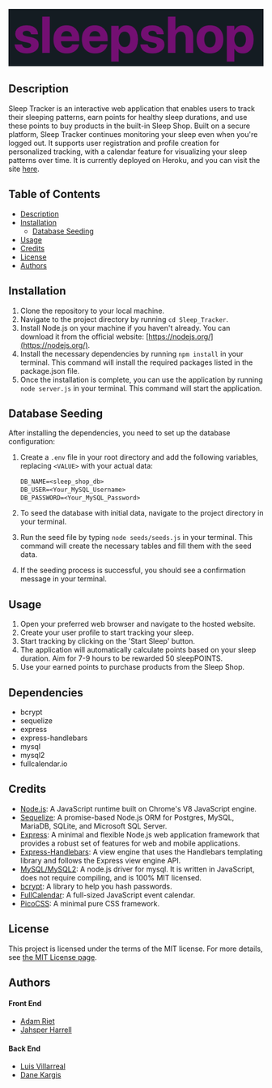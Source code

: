 ![App screenshot](public/js/screenshots/sleepshop.png)

## Description

Sleep Tracker is an interactive web application that enables users to track their sleeping patterns, earn points for healthy sleep durations, and use these points to buy products in the built-in Sleep Shop. Built on a secure platform, Sleep Tracker continues monitoring your sleep even when you're logged out. It supports user registration and profile creation for personalized tracking, with a calendar feature for visualizing your sleep patterns over time. It is currently deployed on Heroku, and you can visit the site [here](https://sleepshop.herokuapp.com/).

## Table of Contents
- [Description](#description)
- [Installation](#installation)
  - [Database Seeding](#database-seeding)
- [Usage](#usage)
- [Credits](#credits)
- [License](#license)
- [Authors](#authors)

## Installation

1. Clone the repository to your local machine.
2. Navigate to the project directory by running `cd Sleep_Tracker`.
3. Install Node.js on your machine if you haven't already. You can download it from the official website: [https://nodejs.org/](https://nodejs.org/).
4. Install the necessary dependencies by running `npm install` in your terminal. This command will install the required packages listed in the package.json file.
5. Once the installation is complete, you can use the application by running `node server.js` in your terminal. This command will start the application.

## Database Seeding

After installing the dependencies, you need to set up the database configuration:

1. Create a `.env` file in your root directory and add the following variables, replacing `<VALUE>` with your actual data:

    ```env
    DB_NAME=<sleep_shop_db>
    DB_USER=<Your_MySQL_Username>
    DB_PASSWORD=<Your_MySQL_Password>
    ```

2. To seed the database with initial data, navigate to the project directory in your terminal.

3. Run the seed file by typing `node seeds/seeds.js` in your terminal. This command will create the necessary tables and fill them with the seed data.

4. If the seeding process is successful, you should see a confirmation message in your terminal.

## Usage

1. Open your preferred web browser and navigate to the hosted website.
2. Create your user profile to start tracking your sleep.
3. Start tracking by clicking on the 'Start Sleep' button.
4. The application will automatically calculate points based on your sleep duration. Aim for 7-9 hours to be rewarded 50 sleepPOINTS. 
5. Use your earned points to purchase products from the Sleep Shop.

## Dependencies

* bcrypt
* sequelize
* express
* express-handlebars
* mysql
* mysql2
* fullcalendar.io

## Credits

* [Node.js](https://nodejs.org/): A JavaScript runtime built on Chrome's V8 JavaScript engine.
* [Sequelize](https://sequelize.org/): A promise-based Node.js ORM for Postgres, MySQL, MariaDB, SQLite, and Microsoft SQL Server.
* [Express](https://expressjs.com/): A minimal and flexible Node.js web application framework that provides a robust set of features for web and mobile applications.
* [Express-Handlebars](https://www.npmjs.com/package/express-handlebars): A view engine that uses the Handlebars templating library and follows the Express view engine API.
* [MySQL/MySQL2](https://www.npmjs.com/package/mysql2): A node.js driver for mysql. It is written in JavaScript, does not require compiling, and is 100% MIT licensed.
* [bcrypt](https://www.npmjs.com/package/bcrypt): A library to help you hash passwords.
* [FullCalendar](https://fullcalendar.io/): A full-sized JavaScript event calendar.
* [PicoCSS](https://picocss.com/): A minimal pure CSS framework.

## License

This project is licensed under the terms of the MIT license. For more details, see [the MIT License page](https://opensource.org/licenses/MIT).

## Authors

#### Front End
- [Adam Riet](https://github.com/Adam-Riet)
- [Jahsper Harrell](https://github.com/JahsperH)

#### Back End
- [Luis Villarreal](https://github.com/Luis6400)
- [Dane Kargis](https://github.com/Dkargis)


